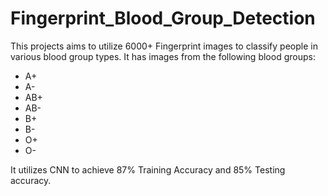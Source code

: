 # Fingerprint_Blood_Group_Detection

This projects aims to utilize 6000+ Fingerprint images to classify people in various blood group types.
It has images from the following blood groups:
* A+
* A-
* AB+
* AB-
* B+
* B-
* O+
* O-

It utilizes CNN to achieve 87% Training Accuracy and 85% Testing accuracy.
